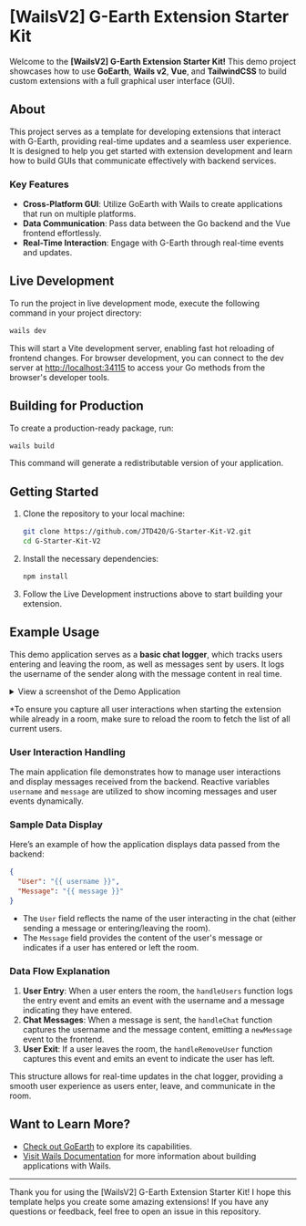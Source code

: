 # [WailsV2] G-Earth Extension Starter Kit

Welcome to the **[WailsV2] G-Earth Extension Starter Kit!** This demo project showcases how to use **GoEarth**, **Wails v2**, **Vue**, and **TailwindCSS** to build custom extensions with a full graphical user interface (GUI).

## About

This project serves as a template for developing extensions that interact with G-Earth, providing real-time updates and a seamless user experience. It is designed to help you get started with extension development and learn how to build GUIs that communicate effectively with backend services.

### Key Features

- **Cross-Platform GUI**: Utilize GoEarth with Wails to create applications that run on multiple platforms.
- **Data Communication**: Pass data between the Go backend and the Vue frontend effortlessly.
- **Real-Time Interaction**: Engage with G-Earth through real-time events and updates.

## Live Development

To run the project in live development mode, execute the following command in your project directory:

```bash
wails dev
```

This will start a Vite development server, enabling fast hot reloading of frontend changes. For browser development, you can connect to the dev server at [http://localhost:34115](http://localhost:34115) to access your Go methods from the browser's developer tools.

## Building for Production

To create a production-ready package, run:

```bash
wails build
```

This command will generate a redistributable version of your application.

## Getting Started

1. Clone the repository to your local machine:
   ```bash
   git clone https://github.com/JTD420/G-Starter-Kit-V2.git
   cd G-Starter-Kit-V2
   ```

2. Install the necessary dependencies:
   ```bash
   npm install
   ```

3. Follow the Live Development instructions above to start building your extension.

## Example Usage

This demo application serves as a **basic chat logger**, which tracks users entering and leaving the room, as well as messages sent by users. It logs the username of the sender along with the message content in real time. 

<details>
   <summary>View a screenshot of the Demo Application</summary>
   
![Demo App Screenshot](https://github.com/JTD420/G-Starter-Kit-V2/blob/main/frontend/src/assets/images/Screenshot.png?raw=true)
</details>

*To ensure you capture all user interactions when starting the extension while already in a room, make sure to reload the room to fetch the list of all current users.

### User Interaction Handling

The main application file demonstrates how to manage user interactions and display messages received from the backend. Reactive variables `username` and `message` are utilized to show incoming messages and user events dynamically.

### Sample Data Display

Here’s an example of how the application displays data passed from the backend:

```json
{
  "User": "{{ username }}",
  "Message": "{{ message }}"
}
```

- The `User` field reflects the name of the user interacting in the chat (either sending a message or entering/leaving the room).
- The `Message` field provides the content of the user's message or indicates if a user has entered or left the room.

### Data Flow Explanation

1. **User Entry**: When a user enters the room, the `handleUsers` function logs the entry event and emits an event with the username and a message indicating they have entered.
2. **Chat Messages**: When a message is sent, the `handleChat` function captures the username and the message content, emitting a `newMessage` event to the frontend.
3. **User Exit**: If a user leaves the room, the `handleRemoveUser` function captures this event and emits an event to indicate the user has left.

This structure allows for real-time updates in the chat logger, providing a smooth user experience as users enter, leave, and communicate in the room.


## Want to Learn More?

- [Check out GoEarth](https://github.com/xabbo/goearth) to explore its capabilities.
- [Visit Wails Documentation](https://wails.io/docs/introduction) for more information about building applications with Wails.

---

Thank you for using the [WailsV2] G-Earth Extension Starter Kit! I hope this template helps you create some amazing extensions! If you have any questions or feedback, feel free to open an issue in this repository.
